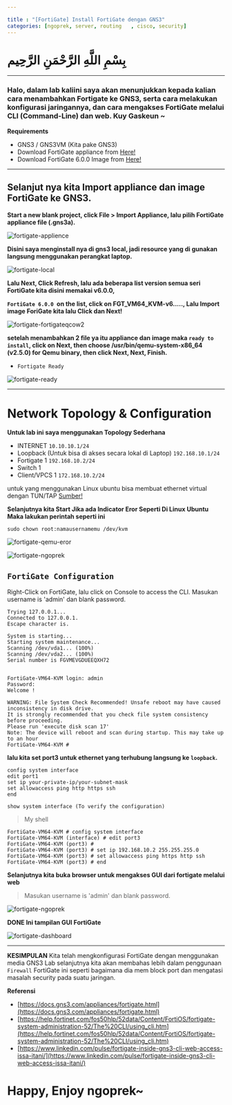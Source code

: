 ```yaml
---

title : "[FortiGate] Install FortiGate dengan GNS3"
categories: [ngoprek, server, routing   , cisco, security]
---
```

# بِسْمِ اللَّهِ الرَّحْمَنِ الرَّحِيم
---

### Halo, dalam lab kaliini saya akan menunjukkan kepada kalian cara menambahkan Fortigate ke GNS3, serta cara melakukan konfigurasi jaringannya, dan cara mengakses FortiGate melalui CLI (Command-Line) dan web. Kuy Gaskeun ~


**Requirements**
* GNS3 / GNS3VM (Kita pake GNS3)
* Download FortiGate appliance from [Here!](https://docs.gns3.com/appliances/fortigate.html)
* Download FortiGate 6.0.0 Image from [Here!](https://help.fortinet.com/fos50hlp/56/Content/FortiOS/fortigate-virtual-fortios/VM%20Platforms/download-vm-deploy-pkg.htm)

---

## Selanjut nya kita Import appliance dan image FortiGate ke GNS3.

**Start a new blank project, click File > Import Appliance, lalu pilih FortiGate appliance file (.gns3a).**

![fortigate-applience](https://raw.githubusercontent.com/ammarun11/ammarun11.github.io/master/static/img/_posts/fortigate-import.png)

**Disini saya menginstall nya di gns3 local, jadi resource yang di gunakan langsung menggunakan perangkat laptop.**

![fortigate-local](https://raw.githubusercontent.com/ammarun11/ammarun11.github.io/master/static/img/_posts/fortigate-local.png)

**Lalu Next, Click Refresh, lalu ada beberapa list version semua seri FortiGate kita disini memakai v6.0.0,**


 **`FortiGate 6.0.0 `on the list, click on FGT_VM64_KVM-v6....., Lalu Import image ForiGate kita lalu Click dan Next!**

![fortigate-fortigateqcow2](https://raw.githubusercontent.com/ammarun11/ammarun11.github.io/master/static/img/_posts/fortigate-fortigateqcow2.png)

**setelah menambahkan 2 file ya itu appliance dan image maka `ready to install`, click on Next, then choose /usr/bin/qemu-system-x86_64 (v2.5.0) for Qemu binary, then click Next, Next, Finish.**

* `Fortigate Ready`

![fortigate-ready](https://raw.githubusercontent.com/ammarun11/ammarun11.github.io/master/static/img/_posts/fortigate-ready.png)

---

# **Network Topology & Configuration**

**Untuk lab ini saya menggunakan Topology Sederhana**
* INTERNET `10.10.10.1/24`
* Loopback (Untuk bisa di akses secara lokal di Laptop) `192.168.10.1/24`
* Fortigate 1 `192.168.10.2/24`
* Switch 1
* Client/VPCS 1 `172.168.10.2/24`

untuk yang menggunakan Linux ubuntu bisa membuat ethernet virtual dengan TUN/TAP
 [Sumber!](http://www.sibro21.org/2016/08/menghubungkan-gns3-ke-internet-di.html)

**Selanjutnya kita Start Jika ada Indicator Eror Seperti Di Linux Ubuntu Maka lakukan perintah seperti ini**

```shell
sudo chown root:namausernamemu /dev/kvm
```
![fortigate-qemu-eror](https://raw.githubusercontent.com/ammarun11/ammarun11.github.io/master/static/img/_posts/fortigate-qemu-eror.png)

![fortigate-ngoprek](https://raw.githubusercontent.com/ammarun11/ammarun11.github.io/master/static/img/_posts/fortigate-ngoprek.png)

## `FortiGate Configuration`

Right-Click on FortiGate, lalu click on Console to access the CLI. Masukan username is 'admin' dan blank password.

```shell
Trying 127.0.0.1...
Connected to 127.0.0.1.
Escape character is.

System is starting...
Starting system maintenance...
Scanning /dev/vda1... (100%)  
Scanning /dev/vda2... (100%)   
Serial number is FGVMEVGDUEEQXH72


FortiGate-VM64-KVM login: admin
Password: 
Welcome !

WARNING: File System Check Recommended! Unsafe reboot may have caused inconsistency in disk drive.
It is strongly recommended that you check file system consistency before proceeding.
Please run 'execute disk scan 17'
Note: The device will reboot and scan during startup. This may take up to an hour
FortiGate-VM64-KVM #
```

**lalu kita set port3 untuk ethernet yang terhubung langsung ke `loopback`.**

```shell
config system interface
edit port1
set ip your-private-ip/your-subnet-mask
set allowaccess ping http https ssh
end

show system interface (To verify the configuration)
```
> My shell
```shell
FortiGate-VM64-KVM # config system interface 
FortiGate-VM64-KVM (interface) # edit port3
FortiGate-VM64-KVM (port3) # 
FortiGate-VM64-KVM (port3) # set ip 192.168.10.2 255.255.255.0
FortiGate-VM64-KVM (port3) # set allowaccess ping https http ssh 
FortiGate-VM64-KVM (port3) # end
```

**Selanjutnya kita buka browser untuk mengakses GUI dari fortigate melalui web**

> Masukan username is 'admin' dan blank password.

![fortigate-ngoprek](https://raw.githubusercontent.com/ammarun11/ammarun11.github.io/master/static/img/_posts/fortigate-login.png)

**DONE Ini tampilan GUI FortiGate**

![fortigate-dashboard](https://raw.githubusercontent.com/ammarun11/ammarun11.github.io/master/static/img/_posts/fortigate-dashboard.png)

---
**KESIMPULAN**
Kita telah mengkonfigurasi FortiGate dengan menggunakan media GNS3 Lab selanjutnya kita akan membahas lebih dalam penggunaan `Firewall` FortiGate ini seperti bagaimana dia mem block port dan mengatasi masalah security pada suatu jaringan.



**Referensi**
* [https://docs.gns3.com/appliances/fortigate.html](https://docs.gns3.com/appliances/fortigate.html)
* [https://help.fortinet.com/fos50hlp/52data/Content/FortiOS/fortigate-system-administration-52/The%20CLI/using_cli.htm](https://help.fortinet.com/fos50hlp/52data/Content/FortiOS/fortigate-system-administration-52/The%20CLI/using_cli.htm)
* [https://www.linkedin.com/pulse/fortigate-inside-gns3-cli-web-access-issa-itani/](https://www.linkedin.com/pulse/fortigate-inside-gns3-cli-web-access-issa-itani/)

# Happy,  Enjoy ngoprek~
